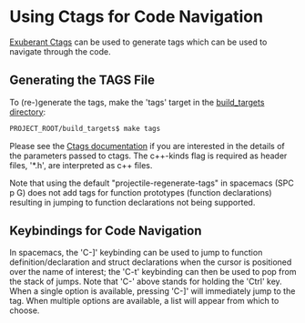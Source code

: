 # Using Ctags for Code Navigation

[Exuberant Ctags](http://ctags.sourceforge.net/) can be used to generate tags which can be used to
navigate through the code.

## Generating the TAGS File

To (re-)generate the tags, make the 'tags' target in the [build_targets directory](../../build_targets):
```sh
PROJECT_ROOT/build_targets$ make tags
```

Please see the [Ctags documentation](http://ctags.sourceforge.net/ctags.html) if you are interested
in the details of the parameters passed to ctags. The c++-kinds flag is required as header files,
'\*.h', are interpreted as c++ files.

Note that using the default "projectile-regenerate-tags" in spacemacs (SPC p G) does not add tags for function
prototypes (function declarations) resulting in jumping to function declarations not being supported.

## Keybindings for Code Navigation

In spacemacs, the 'C-]' keybinding can be used to jump to function definition/declaration and struct
declarations when the cursor is positioned over the name of interest; the 'C-t' keybinding can then
be used to pop from the stack of jumps. Note that 'C-' above stands for holding the 'Ctrl' key. When
a single option is available, pressing 'C-]' will immediately jump to the tag. When multiple options
are available, a list will appear from which to choose.
